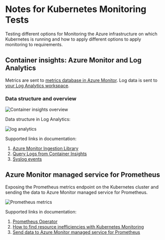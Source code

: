 # Notes for Kubernetes Monitoring Tests

Testing different options for Monitoring the Azure infrastructure on which Kubernetes is running and how to apply different options to apply monitoring to requirements.

## Container insights: Azure Monitor and Log Analytics

Metrics are sent to [metrics database in Azure Monitor](https://learn.microsoft.com/en-us/azure/azure-monitor/essentials/data-platform-metrics). Log data is sent to [your Log Analytics workspace](https://learn.microsoft.com/en-us/azure/azure-monitor/logs/log-analytics-workspace-overview).



### Data structure and overview

![Container insights overview](https://learn.microsoft.com/en-us/azure/azure-monitor/containers/media/container-insights-overview/azmon-containers-architecture-01.png#lightbox)

Data structure in Log Analytics:

![log analytics](https://learn.microsoft.com/en-us/azure/azure-monitor/logs/media/data-platform-logs/logs-structure.png#lightbox)

Supported links in documentation:

1. [Azure Monitor Ingestion Library](https://devblogs.microsoft.com/azure-sdk/out-with-the-rest-azure-monitor-ingestion-libraries-appear/)
2. [Query Logs from Container Insights](https://learn.microsoft.com/en-us/azure/azure-monitor/containers/container-insights-log-query)
3. [Syslog events](https://learn.microsoft.com/en-us/azure/azure-monitor/reference/tables/syslog)

## Azure Monitor managed service for Prometheus

Exposing the Prometheus metrics endpoint on the Kubernetes cluster and sending the data to Azure Monitor managed service for Prometheus.

![Prometheus metrics](https://learn.microsoft.com/en-us/azure/azure-monitor/containers/media/container-insights-prometheus/monitoring-kubernetes-architecture.png#lightbox)

Supported links in documentation:

1. [Prometheus Operator](https://prometheus-operator.dev/docs/user-guides/getting-started/)
2. [How to find resource inefficiencies with Kubernetes Monitoring](https://grafana.com/blog/2023/03/03/how-to-optimize-resource-utilization-with-kubernetes-monitoring-for-grafana-cloud/?utm_source=grafana_news&utm_medium=rss)
3. [Send data to Azure Monitor managed service for Prometheus](https://learn.microsoft.com/en-us/azure/azure-monitor/containers/container-insights-prometheus?tabs=cluster-wide#send-data-to-azure-monitor-managed-service-for-prometheus)
